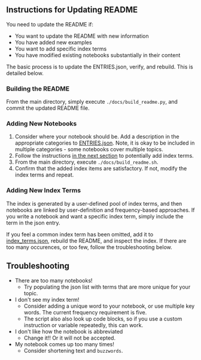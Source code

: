 
## Instructions for Updating README

You need to update the README if:
- You want to update the README with new information
- You have added new examples
- You want to add specific index terms 
- You have modified existing notebooks substantially in their content

The basic process is to update the ENTRIES.json, verify, and rebuild. This is detailed below. 

### Building the README

From the main directory, simply execute `./docs/build_readme.py`, and commit the updated README file. 

### Adding New Notebooks 

1. Consider where your notebook should be. Add a description in the appropriate categories to [ENTRIES.json](ENTRIES.json). Note, it is okay to be included in multiple categories - some notebooks cover multiple topics. 
1. Follow the instructions [in the next section](#adding-index-terms) to potentially add index terms. 
1. From the main directory, execute `./docs/build_readme.sh`. 
1. Confirm that the added index items are satisfactory. If not, modify the index terms and repeat. 

### <h3 id="adding-index-terms">Adding New Index Terms</h3>

The index is generated by a user-defined pool of index terms, and then notebooks are linked by user-definition and frequency-based approaches. If you write a notebook and want a specific index term, simply include the term in the json entry. 

If you feel a common index term has been omitted, add it to [index_terms.json](index_terms.json), rebuild the README, and inspect the index. If there are too many occurences, or too few, follow the troubleshooting below. 

## Troubleshooting

- There are too many notebooks! 
    - Try populating the json list with terms that are more unique for your topic. 
- I don't see my index term!
    - Consider adding a unique word to your notebook, or use multiple key words. The current frequency requirement is five. 
    - The script also also look up code blocks, so if you use a custom instruction or variable repeatedly, this can work. 
- I don't like how the notebook is abbreviated 
    - Change it!! Or it will not be accepted. 
- My notebook comes up too many times! 
    - Consider shortening text and `buzzwords`. 
